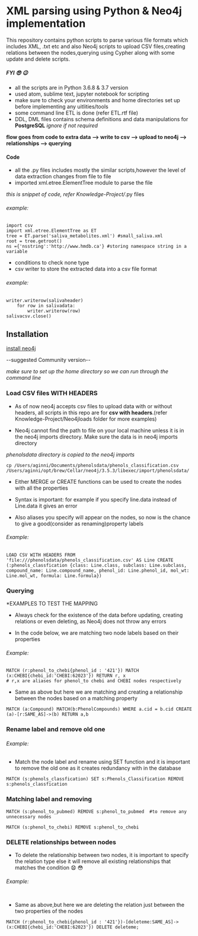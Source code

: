 # XML parsing using Python & Neo4j implementation

This repository contains python scripts to parse various file formats which includes XML, .txt etc and also Neo4j scripts to upload CSV files,creating relations between the nodes,querying using Cypher along with some update and delete scripts.

##### FYI :sunglasses: :wink:

* all the scripts are in Python 3.6.8 & 3.7 version
* used atom, sublime text, jupyter notebook for scripting
* make sure to check your environments and home directories set up before implementing any uitlities/tools
* some command line ETL is done (refer ETL.rtf file)
* DDL, DML files contains schema definitions and data manipulations for **PostgreSQL** *ignore if not required*

**flow goes from code to extra data  --> write to csv --> upload to neo4j --> relationships --> querying**

#### Code 

* all the .py files includes mostly the similar scripts,however the level of data extraction changes from file to file
* imported xml.etree.ElementTree module to parse the file 

*this is snippet of code, refer Knowledge-Project/*.py files

###### example:

```python3    
import csv
import xml.etree.ElementTree as ET
tree = ET.parse('saliva_metabolites.xml') #small_saliva.xml
root = tree.getroot()
ns ={'nsstring':'http://www.hmdb.ca'} #storing namespace string in a variable 
```
* conditions to check none type
* csv writer to store the extracted data into a csv file format

###### example:

```python3
writer.writerow(salivaheader)
	for row in salivadata:
		writer.writerow(row)
salivacsv.close()
```

## Installation
[install neo4j](https://neo4j.com/download-center/#releases) 

--suggested Community version-- 

*make sure to set up the home directory so we can run through the command line*

### Load CSV files WITH HEADERS 

* As of now neo4j accepts csv files to upload data with or without headers, all scripts in this repo are for **csv with headers**.(refer Knowledge-Project/Neo4jloads folder for more examples)

* Neo4j cannot find the path to file on your local machine unless it is in the neo4j imports directory. Make sure the data is in neo4j imports directory

*phenolsdata directory is copied to the neo4j imports*

```neo4j
cp /Users/aginni/Documents/phenolsdata/phenols_classification.csv /Users/aginni/opt/brew/Cellar/neo4j/3.5.3/libexec/import/phenolsdata/
```
* Either MERGE or CREATE functions can be used to create the nodes with all the properties

* Syntax is important: for example if you specify line.data instead of Line.data it gives an error

* Also aliases you specify will appear on the nodes, so now is the chance to give a good(consider as renaming)property labels

###### Example:

```
LOAD CSV WITH HEADERS FROM 'file:///phenolsdata/phenols_classification.csv' AS Line CREATE (:phenols_classfication {class: Line.class, subclass: Line.subclass, compound_name: Line.compound_name, phenol_id: Line.phenol_id, mol_wt: Line.mol_wt, formula: Line.formula})
```

### Querying

*EXAMPLES TO TEST THE MAPPING

* Always check for the existence of the data before updating, creating relations or even deleting, as Neo4j does not throw any errors 

* In the code below, we are matching two node labels based on their properties

###### Example:

```
MATCH (r:phenol_to_chebi{phenol_id : '421'}) MATCH (x:CHEBI{chebi_id:'CHEBI:62023'}) RETURN r, x 
# r,x are aliases for phenol_to chebi and CHEBI nodes respectively
```

* Same as above but here we are matching and creating a relationship between the nodes based on a matching property

``` 
MATCH (a:Compound) MATCH(b:PhenolCompounds) WHERE a.cid = b.cid CREATE (a)-[r:SAME_AS]->(b) RETURN a,b
```

### Rename label and remove old one

###### Example:

* Match the node label and rename using SET function and it is important to remove the old one as it creates redundancy with in the database

```
MATCH (s:phenols_classfication) SET s:Phenols_Classification REMOVE s:phenols_classfication
```

### Matching label and removing

``` 
MATCH (s:phenol_to_pubmed) REMOVE s:phenol_to_pubmed  #to remove any unnecessary nodes

MATCH (s:phenol_to_chebi) REMOVE s:phenol_to_chebi
```

### DELETE relationships between nodes

* To delete the relationship between two nodes, it is important to specify the relation type else it will remove all existing relationships that matches the condition :anguished: :flushed:

###### Example:

``` MATCH(:phenol_to_chebi)-[r:REFERENCED_IN](:phenolcompounds) DELETE r 
```

* Same as above,but here we are deleting the relation just between the two properties of the nodes

``` 
MATCH (r:phenol_to_chebi{phenol_id : '421'})-[deleteme:SAME_AS]->(x:CHEBI{chebi_id:'CHEBI:62023'}) DELETE deleteme;
```



